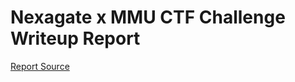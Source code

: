 # Nexagate x MMU CTF Challenge Writeup Report
[Report Source](github.com/Martexte/nexagate-mmu-ctf-2022/blob/main/TSN3251-Sun_Microsystems.pdf)
